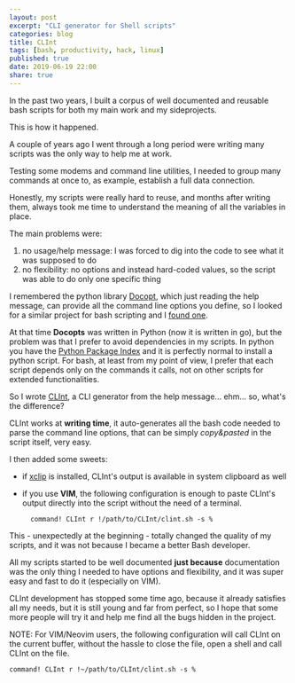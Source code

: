 ```yaml
---
layout: post
excerpt: "CLI generator for Shell scripts"
categories: blog
title: CLInt
tags: [bash, productivity, hack, linux]
published: true
date: 2019-06-19 22:00
share: true
---
```


In the past two years, I built a corpus of well documented and reusable bash scripts for both my main work and my sideprojects.

This is how it happened.

A couple of years ago I went through a long period were writing many scripts was the only way to help me at work.

Testing some modems and command line utilities, I needed to group many commands at once to, as example, establish a full data connection.

Honestly, my scripts were really hard to reuse, and months after writing them, always took me time to understand the meaning of all the variables in place.

The main problems were:

1. no usage/help message: I was forced to dig into the code to see what it was supposed to do
2. no flexibility: no options and instead hard-coded values, so the script was able to do only one specific thing

I remembered the python library [Docopt](http://docopt.org/), which just reading the help message, can provide all the
command line options you define, so I looked for a similar project for bash scripting and I [found one](https://github.com/docopt/docopts).

At that time **Docopts** was written in Python (now it is written in go), but the problem was that I prefer to avoid
dependencies in my scripts. In python you have the [Python Package Index](https://pypi.org/) and it is perfectly
normal to install a python script. For bash, at least from my point of view, I prefer that each script depends
only on the commands it calls, not on other scripts for extended functionalities.

So I wrote [CLInt](https://github.com/clobrano/CLInt), a CLI generator from the help message... ehm... so, what's the difference?

CLInt works at **writing time**, it auto-generates all the bash code needed to parse the command line options, that
can be simply *copy&pasted* in the script itself, very easy.

I then added some sweets:

- if [xclip](https://github.com/astrand/xclip) is installed, CLInt's output is available in system clipboard as well
- if you use **VIM**, the following configuration is enough to paste CLInt's output directly into the script without the need of a terminal.

        command! CLInt r !/path/to/CLInt/clint.sh -s %

This - unexpectedly at the beginning - totally changed the quality of my scripts, and it was not because I became a better Bash developer.

All my scripts started to be well documented **just because** documentation was the only thing I needed to have options and flexibility, and it was super easy and fast to do it (especially on VIM).

CLInt development has stopped some time ago, because it already satisfies all my needs, but it is still young and far from perfect, so I hope that some more people will try it and help me find all the bugs hidden in the project.


NOTE: For VIM/Neovim users, the following configuration will call CLInt on the current buffer, without the hassle to close the file, open a shell and call CLInt on the file.

    command! CLInt r !~/path/to/CLInt/clint.sh -s %
